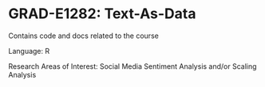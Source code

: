 # GRAD-E1282: Text-As-Data
Contains code and docs related to the course

Language: R

Research Areas of Interest: Social Media Sentiment Analysis and/or Scaling Analysis
